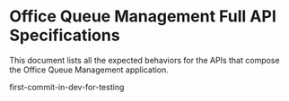 # Office Queue Management Full API Specifications

This document lists all the expected behaviors for the APIs that compose the Office Queue Management application.

first-commit-in-dev-for-testing